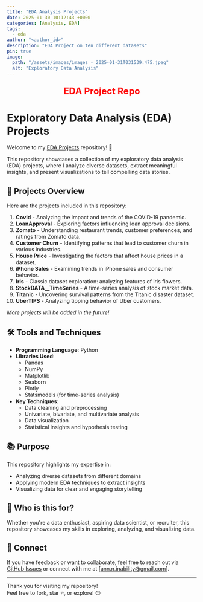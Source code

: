 ```yaml
---
title: "EDA Analysis Projects"
date: 2025-01-30 10:12:43 +0000
categories: [Analysis, EDA]
tags: 
  - eda
author: "<author_id>"  
description: "EDA Project on ten different datasets"
pin: true
image: 
  path: "/assets/images/images - 2025-01-31T031539.475.jpeg"
  alt: "Exploratory Data Analysis"
---
```





<p style="text-align: center; font-size: 24px; color: red;">
  <a href="https://github.com/AnnNaserNabil/EDA_Projects" style="color: red; text-decoration: none;">
    <b>EDA Project Repo</b>
  </a>
</p>




# Exploratory Data Analysis (EDA) Projects  

Welcome to my [EDA Projects](https://github.com/AnnNaserNabil/EDA_Projects) repository! 🎉  

This repository showcases a collection of my exploratory data analysis (EDA) projects, where I analyze diverse datasets, extract meaningful insights, and present visualizations to tell compelling data stories.  

## 🚀 Projects Overview  
Here are the projects included in this repository:  

1. **Covid** - Analyzing the impact and trends of the COVID-19 pandemic.  
2. **LoanApproval** - Exploring factors influencing loan approval decisions.  
3. **Zomato** - Understanding restaurant trends, customer preferences, and ratings from Zomato data.  
4. **Customer Churn** - Identifying patterns that lead to customer churn in various industries.  
5. **House Price** - Investigating the factors that affect house prices in a dataset.  
6. **iPhone Sales** - Examining trends in iPhone sales and consumer behavior.  
7. **Iris** - Classic dataset exploration: analyzing features of iris flowers.  
8. **StockDATA__TimeSeries** - A time-series analysis of stock market data.  
9. **Titanic** - Uncovering survival patterns from the Titanic disaster dataset.  
10. **UberTIPS** - Analyzing tipping behavior of Uber customers.  

*More projects will be added in the future!*  

## 🛠️ Tools and Techniques  
- **Programming Language**: Python  
- **Libraries Used**:  
  - Pandas  
  - NumPy  
  - Matplotlib  
  - Seaborn  
  - Plotly  
  - Statsmodels (for time-series analysis)  
- **Key Techniques**:  
  - Data cleaning and preprocessing  
  - Univariate, bivariate, and multivariate analysis  
  - Data visualization  
  - Statistical insights and hypothesis testing  

## 📚 Purpose  
This repository highlights my expertise in:  
- Analyzing diverse datasets from different domains  
- Applying modern EDA techniques to extract insights  
- Visualizing data for clear and engaging storytelling  

## 🌱 Who is this for?  
Whether you're a data enthusiast, aspiring data scientist, or recruiter, this repository showcases my skills in exploring, analyzing, and visualizing data.  

## 📩 Connect  
If you have feedback or want to collaborate, feel free to reach out via [GitHub Issues](https://github.com/AnnNaserNabil/eda-projects/issues) or connect with me at [ann.n.inability@gmail.com].  

---  

Thank you for visiting my repository!  
Feel free to fork, star ⭐, or explore! 😊  
